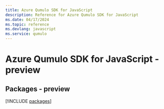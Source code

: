 ```yaml
---
title: Azure Qumulo SDK for JavaScript
description: Reference for Azure Qumulo SDK for JavaScript
ms.date: 04/17/2024
ms.topic: reference
ms.devlang: javascript
ms.service: qumulo
---
```

# Azure Qumulo SDK for JavaScript - preview
## Packages - preview
[!INCLUDE [packages](qumulo-index.md)]